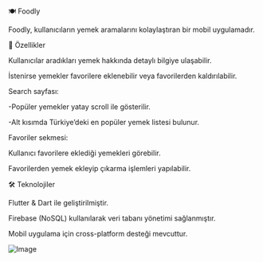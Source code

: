 🍽️ Foodly

Foodly, kullanıcıların yemek aramalarını kolaylaştıran bir mobil uygulamadır.

🚀 Özellikler

Kullanıcılar aradıkları yemek hakkında detaylı bilgiye ulaşabilir.

İstenirse yemekler favorilere eklenebilir veya favorilerden kaldırılabilir.

Search sayfası:

-Popüler yemekler yatay scroll ile gösterilir.

-Alt kısımda Türkiye’deki en popüler yemek listesi bulunur.

Favoriler sekmesi:

Kullanıcı favorilere eklediği yemekleri görebilir.

Favorilerden yemek ekleyip çıkarma işlemleri yapılabilir.

🛠️ Teknolojiler

Flutter & Dart ile geliştirilmiştir.

Firebase (NoSQL) kullanılarak veri tabanı yönetimi sağlanmıştır.

Mobil uygulama için cross-platform desteği mevcuttur.


![Image](https://github.com/user-attachments/assets/e07ea436-499c-4e1d-bc2f-0965c1858c31)



